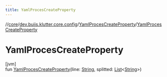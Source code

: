 ```yaml
---
title: YamlProcesCreateProperty
---
```

//[core](../../../index.html)/[dev.buijs.klutter.core.config](../index.html)/[YamlProcesCreateProperty](index.html)/[YamlProcesCreateProperty](-yaml-proces-create-property.html)



# YamlProcesCreateProperty



[jvm]\
fun [YamlProcesCreateProperty](-yaml-proces-create-property.html)(line: [String](https://kotlinlang.org/api/latest/jvm/stdlib/kotlin/-string/index.html), splitted: [List](https://kotlinlang.org/api/latest/jvm/stdlib/kotlin.collections/-list/index.html)&lt;[String](https://kotlinlang.org/api/latest/jvm/stdlib/kotlin/-string/index.html)&gt;)




